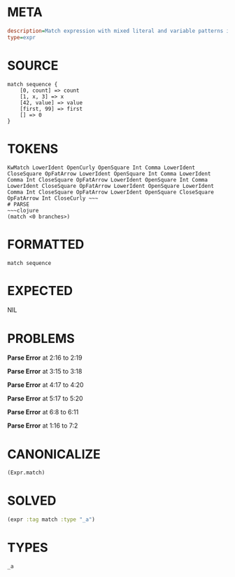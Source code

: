 # META
~~~ini
description=Match expression with mixed literal and variable patterns in lists
type=expr
~~~
# SOURCE
~~~roc
match sequence {
    [0, count] => count
    [1, x, 3] => x
    [42, value] => value
    [first, 99] => first
    [] => 0
}
~~~
# TOKENS
~~~text
KwMatch LowerIdent OpenCurly OpenSquare Int Comma LowerIdent CloseSquare OpFatArrow LowerIdent OpenSquare Int Comma LowerIdent Comma Int CloseSquare OpFatArrow LowerIdent OpenSquare Int Comma LowerIdent CloseSquare OpFatArrow LowerIdent OpenSquare LowerIdent Comma Int CloseSquare OpFatArrow LowerIdent OpenSquare CloseSquare OpFatArrow Int CloseCurly ~~~
# PARSE
~~~clojure
(match <0 branches>)
~~~
# FORMATTED
~~~roc
match sequence
~~~
# EXPECTED
NIL
# PROBLEMS
**Parse Error**
at 2:16 to 2:19

**Parse Error**
at 3:15 to 3:18

**Parse Error**
at 4:17 to 4:20

**Parse Error**
at 5:17 to 5:20

**Parse Error**
at 6:8 to 6:11

**Parse Error**
at 1:16 to 7:2

# CANONICALIZE
~~~clojure
(Expr.match)
~~~
# SOLVED
~~~clojure
(expr :tag match :type "_a")
~~~
# TYPES
~~~roc
_a
~~~
